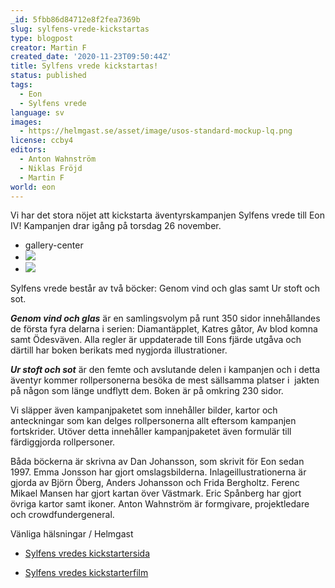 ```yaml
---
_id: 5fbb86d84712e8f2fea7369b
slug: sylfens-vrede-kickstartas
type: blogpost
creator: Martin F
created_date: '2020-11-23T09:50:44Z'
title: Sylfens vrede kickstartas!
status: published
tags:
  - Eon
  - Sylfens vrede
language: sv
images:
  - https://helmgast.se/asset/image/usos-standard-mockup-lq.png
license: ccby4
editors:
  - Anton Wahnström
  - Niklas Fröjd
  - Martin F
world: eon
---
```

Vi har det stora nöjet att kickstarta äventyrskampanjen Sylfens vrede till Eon IV! Kampanjen drar igång på torsdag 26 november.

*   gallery-center
*   ![](https://helmgast.se/asset/image/gvog-standard-mockup-lq.png)
*   ![](https://helmgast.se/asset/image/usos-standard-mockup-lq.png)

Sylfens vrede består av två böcker: Genom vind och glas samt Ur stoft och sot.

_**Genom vind och glas**_ är en samlingsvolym på runt 350 sidor innehållandes de första fyra delarna i serien: Diamantäpplet, Katres gåtor, Av blod komna samt Ödesväven. Alla regler är uppdaterade till Eons fjärde utgåva och därtill har boken berikats med nygjorda illustrationer.

_**Ur stoft och sot**_ är den femte och avslutande delen i kampanjen och i detta äventyr kommer rollpersonerna besöka de mest sällsamma platser i  jakten på någon som länge undflytt dem. Boken är på omkring 230 sidor.

Vi släpper även kampanjpaketet som innehåller bilder, kartor och anteckningar som kan delges rollpersonerna allt eftersom kampanjen fortskrider. Utöver detta innehåller kampanjpaketet även formulär till färdiggjorda rollpersoner.

Båda böckerna är skrivna av Dan Johansson, som skrivit för Eon sedan 1997. Emma Jonsson har gjort omslagsbilderna. Inlageillustrationerna är gjorda av Björn Öberg, Anders Johansson och Frida Bergholtz. Ferenc Mikael Mansen har gjort kartan över Västmark. Eric Spånberg har gjort övriga kartor samt ikoner. Anton Wahnström är formgivare, projektledare och crowdfundergeneral.

Vänliga hälsningar / Helmgast

*   [Sylfens vredes kickstartersida](https://www.kickstarter.com/projects/helmgast/222361884?ref=ccwtdm&token=68040dd2)
    
*   [Sylfens vredes kickstarterfilm](https://www.youtube.com/watch?v=rpgz0v-GS6w)
